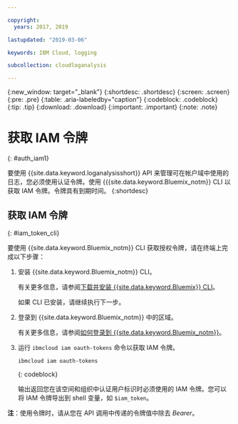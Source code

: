 ```yaml
---

copyright:
  years: 2017, 2019

lastupdated: "2019-03-06"

keywords: IBM Cloud, logging

subcollection: cloudloganalysis

---
```


{:new_window: target="_blank"}
{:shortdesc: .shortdesc}
{:screen: .screen}
{:pre: .pre}
{:table: .aria-labeledby="caption"}
{:codeblock: .codeblock}
{:tip: .tip}
{:download: .download}
{:important: .important}
{:note: .note}


# 获取 IAM 令牌
{: #auth_iam1}

要使用 {{site.data.keyword.loganalysisshort}} API 来管理可在帐户域中使用的日志，您必须使用认证令牌。使用 {{{site.data.keyword.Bluemix_notm}} CLI 以获取 IAM 令牌。令牌具有到期时间。
{:shortdesc}


## 获取 IAM 令牌
{: #iam_token_cli}

要使用 {{site.data.keyword.Bluemix_notm}} CLI 获取授权令牌，请在终端上完成以下步骤：

1. 安装 {{site.data.keyword.Bluemix_notm}} CLI。

   有关更多信息，请参阅[下载并安装 {{site.data.keyword.Bluemix}} CLI](/docs/cli/index.html#overview)。
   
   如果 CLI 已安装，请继续执行下一步。
    
2. 登录到 {{site.data.keyword.Bluemix_notm}} 中的区域。 

    有关更多信息，请参阅[如何登录到 {{site.data.keyword.Bluemix_notm}}](/docs/services/CloudLogAnalysis/qa/cli_qa.html#login)。
	
3. 运行 `ibmcloud iam oauth-tokens` 命令以获取 IAM 令牌。

    ```
	ibmcloud iam oauth-tokens
	```
	{: codeblock}
	
	输出返回您在该空间和组织中认证用户标识时必须使用的 IAM 令牌。您可以将 IAM 令牌导出到 shell 变量，如 `$iam_token`。



**注**：使用令牌时，请从您在 API 调用中传递的令牌值中除去 *Bearer*。

